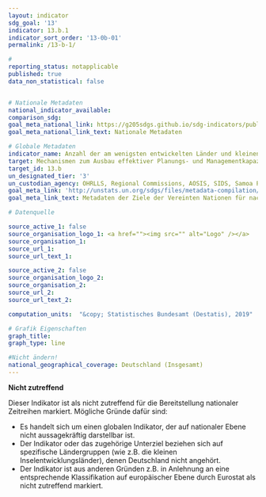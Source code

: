 ```yaml
---
layout: indicator
sdg_goal: '13'
indicator: 13.b.1
indicator_sort_order: '13-0b-01'
permalink: /13-b-1/

#
reporting_status: notapplicable
published: true
data_non_statistical: false


# Nationale Metadaten
national_indicator_available:
comparison_sdg:
goal_meta_national_link: https://g205sdgs.github.io/sdg-indicators/public/MetaDe/13.b.1.pdf
goal_meta_national_link_text: Nationale Metadaten

# Globale Metadaten
indicator_name: Anzahl der am wenigsten entwickelten Länder und kleinen Inselentwicklungsstaaten, die besondere Unterstützung erhalten und der Betrag der Unterstützung (Finanzmittel, Technologie und capacity-building umfassend) für Mechanismen zum Aufbau von Kapazitäten für eine wirksame klimawandelbezogene Planung und Verwaltung, mit Fokus auf Frauen, Jugendliche und lokale und marginalisierte Gemeinschaften
target: Mechanismen zum Ausbau effektiver Planungs- und Managementkapazitäten im Bereich des Klimawandels in den am wenigsten entwickelten Ländern und kleinen Inselentwicklungsländern fördern, unter anderem mit gezielter Ausrichtung auf Frauen, junge Menschen sowie lokale und marginalisierte Gemeinwesen
target_id: 13.b
un_designated_tier: '3'
un_custodian_agency: OHRLLS, Regional Commissions, AOSIS, SIDS, Samoa Pathway
goal_meta_link: 'http://unstats.un.org/sdgs/files/metadata-compilation/Metadata-Goal-13.pdf'
goal_meta_link_text: Metadaten der Ziele der Vereinten Nationen für nachhaltige Entwicklung

# Datenquelle

source_active_1: false
source_organisation_logo_1: <a href=""><img src="" alt="Logo" /></a>
source_organisation_1:
source_url_1:
source_url_text_1:

source_active_2: false
source_organisation_logo_2:
source_organisation_2:
source_url_2:
source_url_text_2:

computation_units:  "&copy; Statistisches Bundesamt (Destatis), 2019"

# Grafik Eigenschaften
graph_title:
graph_type: line

#Nicht ändern!
national_geographical_coverage: Deutschland (Insgesamt)
---
```

**Nicht zutreffend**

Dieser Indikator ist als nicht zutreffend für die Bereitstellung nationaler Zeitreihen markiert. Mögliche Gründe dafür sind:
-	Es handelt sich um einen globalen Indikator, der auf nationaler Ebene nicht aussagekräftig darstellbar ist.
-	Der Indikator oder das zugehörige Unterziel beziehen sich auf spezifische Ländergruppen  (wie z.B. die kleinen Inselentwicklungsländer), denen Deutschland nicht angehört.
-	Der Indikator ist aus anderen Gründen z.B. in Anlehnung an eine entsprechende Klassifikation auf europäischer Ebene durch Eurostat als nicht zutreffend markiert.
